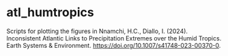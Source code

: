 # atl_humtropics
Scripts for plotting the figures in Nnamchi, H.C., Diallo, I. (2024). Inconsistent Atlantic Links to Precipitation Extremes over the Humid Tropics. Earth Systems & Environment. https://doi.org/10.1007/s41748-023-00370-0.
